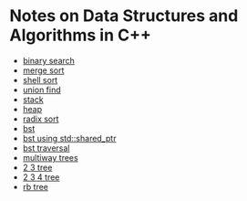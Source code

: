 Notes on Data Structures and Algorithms in C++
==============================================

* [binary search](notes/bsearch.md)
* [merge sort](notes/merge-sort.md)
* [shell sort](notes/shell-sort.md)
* [union find](notes/union-find.md)
* [stack](notes/stack.md)
* [heap](notes/heap.md)
* [radix sort](notes/radix-sort.md)
* [bst](notes/bst.md)
* [bst using std::shared\_ptr](notes/bst-shared-ptr.md)
* [bst traversal](notes/bst-traversal.md)
* [multiway trees](notes/multiway-trees.md)
* [2 3 tree](notes/tree23.md)
* [2 3 4 tree](notes/tree234.md)
* [rb tree](notes/rb-tree.md)
